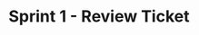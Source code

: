 ---
layout: post
title: Sprint 1 - Review Ticket
description: Review document for Sprint 1
type: collab
courses: {'csa': {'week': 3}}
comments: True
---